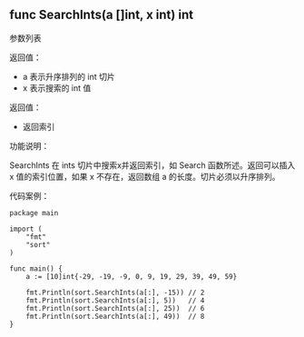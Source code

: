 ## func SearchInts(a []int, x int) int

参数列表

返回值：

- a 表示升序排列的 int 切片 
- x 表示搜索的 int 值

返回值：

- 返回索引

功能说明：

SearchInts 在 ints 切片中搜索x并返回索引，如 Search 函数所述。返回可以插入 x 值的索引位置，如果 x 不存在，返回数组 a 的长度。切片必须以升序排列。

代码案例：
	
	package main
	
	import (
		"fmt"
		"sort"
	)
	
	func main() {
		a := [10]int{-29, -19, -9, 0, 9, 19, 29, 39, 49, 59}
		
		fmt.Println(sort.SearchInts(a[:], -15)) // 2
		fmt.Println(sort.SearchInts(a[:], 5))   // 4
		fmt.Println(sort.SearchInts(a[:], 25))  // 6
		fmt.Println(sort.SearchInts(a[:], 49))  // 8
	} 
		